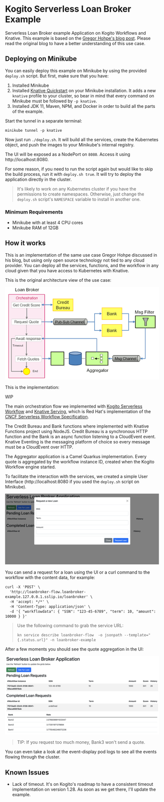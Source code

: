 # Kogito Serverless Loan Broker Example

Serverless Loan Broker example Application on Kogito Workflows and Knative.
This example is based on the [Gregor Hohpe's blog post](https://www.enterpriseintegrationpatterns.com/ramblings/loanbroker_gcp_workflows.html). Please read the original blog to have a better understanding of this use case.

## Deploying on Minikube

You can easily deploy this example on Minikube by using the provided `deploy.sh` script. But first, make sure that you have:

1. Installed Minikube
2. Installed [Knative Quickstart](https://knative.dev/docs/getting-started/quickstart-install/) on your Minikube installation. It adds a new `knative` profile to your cluster, so bear in mind that every command on Minikube must be followed by `-p knative`.
3. Installed JDK 11, Maven, NPM, and Docker in order to build all the parts of the example.

Start the tunnel in a separate terminal:

```shell
minikube tunnel -p knative
```

Now just run `./deploy.sh`. It will build all the services, create the Kubernetes object, and push the images to your Minikube's internal registry.

The UI will be exposed as a NodePort on `8080`. Access it using http://localhost:8080.

For some reason, if you need to run the script again but would like to skip the build process, run it with `deploy.sh true`. It will try to deploy the application directly in the cluster.

> It's likely to work on any Kubernetes cluster if you have the permissions to create namespaces. Otherwise, just change the `deploy.sh` script's `NAMESPACE` variable to install in another one.

### Minimum Requirements

- Minikube with at least 4 CPU cores
- Minikube RAM of 12GB

## How it works

This is an implementation of the same use case Gregor Hohpe discussed in his blog, but using only open source technology not tied to any cloud provider. You can deploy all the services, functions, and the workflow in any cloud given that you have access to Kubernetes with Knative.

This is the original architecture view of the use case:

![](loanbroker_serverless.png)

This is the implementation:

WIP

The main orchestration flow we implemented with [Kogito Serverless Workflow](https://kiegroup.github.io/kogito-docs/serverlessworkflow/latest/) and [Knative Serving](https://knative.dev/docs/serving/), which is Red Hat's implementation of the [CNCF Serverless Workflow Specification](https://serverlessworkflow.io/).

The Credit Bureau and Bank functions where implemented with Knative Functions project using NodeJS. Credit Bureau is a synchronous HTTP function and the Bank is an async function listening to a CloudEvent event. Knative Eventing is the messaging platform of choice so every message must be a CloudEvent over HTTP. 

The Aggregator application is a Camel Quarkus implementation. Every quote is aggregated by the workflow instance ID, created when the Kogito Workflow engine started.

To facilitate the interaction with the services, we created a simple User Interface (http://localhost:8080 if you used the `deploy.sh` script on Minikube).

![](ui-request-loan.png)

You can send a request for a loan using the UI or a curl command to the workflow with the content data, for example:

```shell
curl -X 'POST' \
  'http://loanbroker-flow.loanbroker-example.127.0.0.1.sslip.io/loanbroker' \
  -H 'accept: */*' \
  -H 'Content-Type: application/json' \
  -d '{ "workflowdata": { "SSN": "123-45-6789", "term": 10, "amount": 10000 } }' 
```

> Use the following command to grab the service URL:
> 
> ```
> kn service describe loanbroker-flow  -o jsonpath --template="{.status.url}" -n loanbroker-example 
> ```

After a few moments you should see the quote aggregation in the UI:

![](ui-quote-aggregator.png)

> TIP: If you request too much money, Bank3 won't send a quote.

You can even take a look at the event-display pod logs to see all the events flowing through the cluster.

## Known Issues

- Lack of timeout. It's on Kogito's roadmap to have a consistent timeout implementation on version 1.28. As soon as we get there, I'll update the example.
